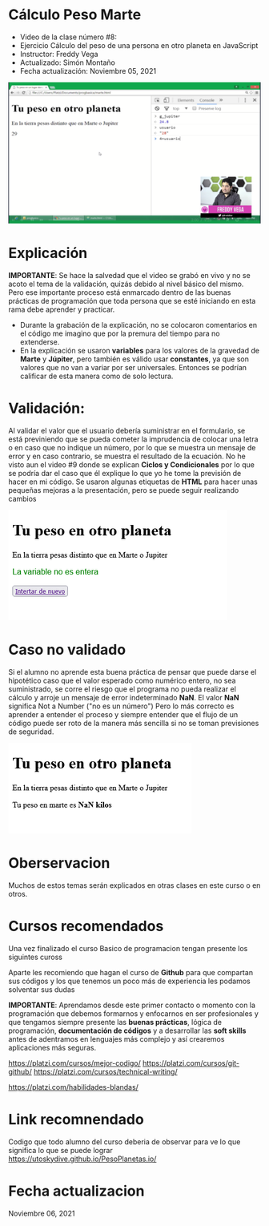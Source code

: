 # Cálculo Peso Marte
- Video de la clase número #8:
- Ejercicio Cálculo del peso de una persona en otro planeta en JavaScript  
- Instructor: Freddy Vega
- Actualizado: Simón Montaño
- Fecha actualización: Noviembre 05, 2021	

![Screen](https://github.com/satrianivzla/calculo_peso_marte/blob/main/images/portada.png)

# Explicación
**IMPORTANTE**: Se hace la salvedad que el video se grabó en vivo y no se acoto el tema de la validación, quizás debido al nivel básico del mismo.
Pero ese importante proceso está enmarcado dentro de las buenas prácticas de programación que toda persona que se esté iniciando en esta rama debe aprender y practicar. 
- Durante la grabación de la explicación, no se colocaron comentarios en el código me imagino que por la premura del tiempo para no extenderse. 
- En la explicación se usaron **variables** para los valores de la gravedad de **Marte** y **Júpiter**, pero también es válido usar **constantes**, ya que son valores que no van a variar por ser universales. Entonces se podrían calificar de esta manera como de solo lectura.

# Validación:
Al validar el valor que el usuario debería suministrar en el formulario, se está previniendo que se pueda cometer la imprudencia de colocar una letra o en caso que no indique un número, por lo que se muestra un mensaje de error y en caso contrario, se muestra el resultado de la ecuación.
No he visto aun el video #9 donde se explican **Ciclos y Condicionales** por lo que se podría dar el caso que él explique lo que yo he tome la previsión de hacer en mi código.
Se usaron algunas etiquetas de **HTML** para hacer unas pequeñas mejoras a la presentación, pero se puede seguir realizando cambios


![Screen](https://github.com/satrianivzla/calculo_peso_marte/blob/main/images/calculo_mensaje_error.png)


# Caso no validado
Si el alumno no aprende esta buena práctica de pensar que puede darse el hipotético caso que el valor esperado como numérico entero, no sea suministrado, se corre el riesgo que el programa no pueda realizar el cálculo y arroje un mensaje de error indeterminado **NaN**. El valor **NaN** significa Not a Number ("no es un número")
Pero lo más correcto es aprender a entender el proceso y siempre entender que el flujo de un código puede ser roto de la manera más sencilla si no se toman previsiones de seguridad.

![Screen](https://github.com/satrianivzla/calculo_peso_marte/blob/main/images/calculo_error.png)

# Oberservacion

Muchos de estos temas serán explicados en otras clases en este curso o en otros.

# Cursos recomendados
Una vez finalizado el curso Basico de programacion tengan presente los siguintes cuross

Aparte les recomiendo que hagan el curso de **Github** para que compartan sus códigos y los que tenemos un poco más de experiencia les podamos solventar sus dudas

**IMPORTANTE**: Aprendamos desde este primer contacto o momento con la programación que debemos formarnos y enfocarnos en ser profesionales y que tengamos siempre presente las **buenas prácticas**, lógica de programación, **documentación de códigos** y a desarrollar las **soft skills** antes de adentramos en lenguajes más complejo y así crearemos aplicaciones más seguras.

https://platzi.com/cursos/mejor-codigo/
https://platzi.com/cursos/git-github/
https://platzi.com/cursos/technical-writing/

https://platzi.com/habilidades-blandas/

# Link recomnendado
Codigo que todo alumno del curso deberia de observar para ve lo que significa lo que se puede lograr
https://utoskydive.github.io/PesoPlanetas.io/

# Fecha actualizacion 
Noviembre 06, 2021	

